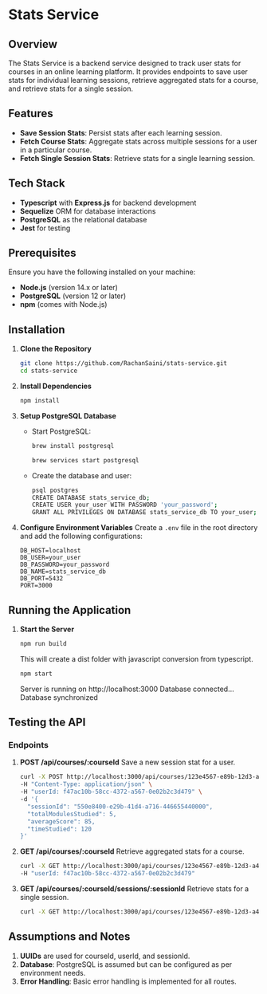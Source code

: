 # Stats Service

## Overview
The Stats Service is a backend service designed to track user stats for courses in an online learning platform. It provides endpoints to save user stats for individual learning sessions, retrieve aggregated stats for a course, and retrieve stats for a single session.

## Features
- **Save Session Stats**: Persist stats after each learning session.
- **Fetch Course Stats**: Aggregate stats across multiple sessions for a user in a particular course.
- **Fetch Single Session Stats**: Retrieve stats for a single learning session.

## Tech Stack
- **Typescript** with **Express.js** for backend development
- **Sequelize** ORM for database interactions
- **PostgreSQL** as the relational database
- **Jest** for testing

## Prerequisites
Ensure you have the following installed on your machine:
- **Node.js** (version 14.x or later)
- **PostgreSQL** (version 12 or later)
- **npm** (comes with Node.js)

## Installation

1. **Clone the Repository**
   ```bash
   git clone https://github.com/RachanSaini/stats-service.git
   cd stats-service
   ```

2. **Install Dependencies**
   ```bash
   npm install
   ```

3. **Setup PostgreSQL Database**
   - Start PostgreSQL:
     ```bash
     brew install postgresql
     ```
     ```bash
     brew services start postgresql
     ```
   - Create the database and user:
     ```bash
     psql postgres
     CREATE DATABASE stats_service_db;
     CREATE USER your_user WITH PASSWORD 'your_password';
     GRANT ALL PRIVILEGES ON DATABASE stats_service_db TO your_user;
     ```

4. **Configure Environment Variables**
   Create a `.env` file in the root directory and add the following configurations:
   ```plaintext
   DB_HOST=localhost
   DB_USER=your_user
   DB_PASSWORD=your_password
   DB_NAME=stats_service_db
   DB_PORT=5432
   PORT=3000
   ```

## Running the Application

1. **Start the Server**
   ```bash
   npm run build
   ```
   This will create a dist folder with javascript conversion from typescript.
   ```bash
   npm start
   ```

    Server is running on http://localhost:3000
    Database connected...
    Database synchronized   

## Testing the API

### Endpoints
1. **POST /api/courses/:courseId**
   Save a new session stat for a user.

   ```bash
   curl -X POST http://localhost:3000/api/courses/123e4567-e89b-12d3-a456-426614174000 \
   -H "Content-Type: application/json" \
   -H "userId: f47ac10b-58cc-4372-a567-0e02b2c3d479" \
   -d '{
     "sessionId": "550e8400-e29b-41d4-a716-446655440000",
     "totalModulesStudied": 5,
     "averageScore": 85,
     "timeStudied": 120
   }'
   ```

2. **GET /api/courses/:courseId**
   Retrieve aggregated stats for a course.

   ```bash
   curl -X GET http://localhost:3000/api/courses/123e4567-e89b-12d3-a456-426614174000 \
   -H "userId: f47ac10b-58cc-4372-a567-0e02b2c3d479"
   ```

3. **GET /api/courses/:courseId/sessions/:sessionId**
   Retrieve stats for a single session.

   ```bash
   curl -X GET http://localhost:3000/api/courses/123e4567-e89b-12d3-a456-426614174000/sessions/550e8400-e29b-41d4-a716-446655440000
   ```

## Assumptions and Notes
1. **UUIDs** are used for courseId, userId, and sessionId.
2. **Database**: PostgreSQL is assumed but can be configured as per environment needs.
3. **Error Handling**: Basic error handling is implemented for all routes.